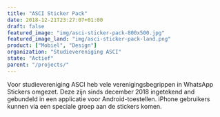 ```yaml
---
title: "ASCI Sticker Pack"
date: 2018-12-21T23:27:07+01:00
draft: false
featured_image: "img/asci-sticker-pack-800x500.jpg"
featured_image_land: "img/asci-sticker-pack-land.png"
product: ["Mobiel", "Design"]
organization: "Studievereniging ASCI"
state: "Actief"
parent: "/projects/"
---
```


Voor studievereniging ASCI heb vele verenigingsbegrippen in WhatsApp Stickers omgezet. Deze zijn sinds december 2018 ingetekend and gebundeld in een applicatie voor Android-toestellen. iPhone gebruikers kunnen via een speciale groep aan de stickers komen.

